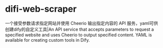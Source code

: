 # difi-web-scraper
一个接受参数请求指定网站并使用 Cheerio 输出指定内容的 API 服务，yaml可供创建dify的自定义工具|An API service that accepts parameters to request a specified website and uses Cheerio to output specified content. YAML is available for creating custom tools in Dify.
